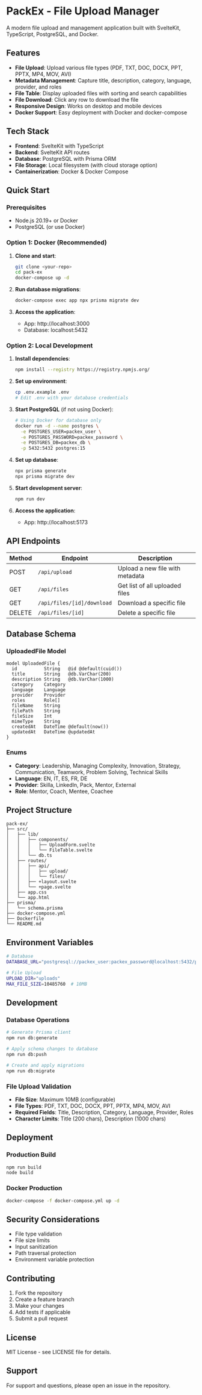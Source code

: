 # PackEx - File Upload Manager

A modern file upload and management application built with SvelteKit, TypeScript, PostgreSQL, and Docker.

## Features

- **File Upload**: Upload various file types (PDF, TXT, DOC, DOCX, PPT, PPTX, MP4, MOV, AVI)
- **Metadata Management**: Capture title, description, category, language, provider, and roles
- **File Table**: Display uploaded files with sorting and search capabilities
- **File Download**: Click any row to download the file
- **Responsive Design**: Works on desktop and mobile devices
- **Docker Support**: Easy deployment with Docker and docker-compose

## Tech Stack

- **Frontend**: SvelteKit with TypeScript
- **Backend**: SvelteKit API routes
- **Database**: PostgreSQL with Prisma ORM
- **File Storage**: Local filesystem (with cloud storage option)
- **Containerization**: Docker & Docker Compose

## Quick Start

### Prerequisites

- Node.js 20.19+ or Docker
- PostgreSQL (or use Docker)

### Option 1: Docker (Recommended)

1. **Clone and start**:
   ```bash
   git clone <your-repo>
   cd pack-ex
   docker-compose up -d
   ```

2. **Run database migrations**:
   ```bash
   docker-compose exec app npx prisma migrate dev
   ```

3. **Access the application**:
   - App: http://localhost:3000
   - Database: localhost:5432

### Option 2: Local Development

1. **Install dependencies**:
   ```bash
   npm install --registry https://registry.npmjs.org/
   ```

2. **Set up environment**:
   ```bash
   cp .env.example .env
   # Edit .env with your database credentials
   ```

3. **Start PostgreSQL** (if not using Docker):
   ```bash
   # Using Docker for database only
   docker run -d --name postgres \
     -e POSTGRES_USER=packex_user \
     -e POSTGRES_PASSWORD=packex_password \
     -e POSTGRES_DB=packex_db \
     -p 5432:5432 postgres:15
   ```

4. **Set up database**:
   ```bash
   npx prisma generate
   npx prisma migrate dev
   ```

5. **Start development server**:
   ```bash
   npm run dev
   ```

6. **Access the application**:
   - App: http://localhost:5173

## API Endpoints

| Method | Endpoint | Description |
|--------|----------|-------------|
| POST | `/api/upload` | Upload a new file with metadata |
| GET | `/api/files` | Get list of all uploaded files |
| GET | `/api/files/[id]/download` | Download a specific file |
| DELETE | `/api/files/[id]` | Delete a specific file |

## Database Schema

### UploadedFile Model

```prisma
model UploadedFile {
  id          String   @id @default(cuid())
  title       String   @db.VarChar(200)
  description String   @db.VarChar(1000)
  category    Category
  language    Language
  provider    Provider
  roles       Role[]
  fileName    String
  filePath    String
  fileSize    Int
  mimeType    String
  createdAt   DateTime @default(now())
  updatedAt   DateTime @updatedAt
}
```

### Enums

- **Category**: Leadership, Managing Complexity, Innovation, Strategy, Communication, Teamwork, Problem Solving, Technical Skills
- **Language**: EN, IT, ES, FR, DE
- **Provider**: Skilla, LinkedIn, Pack, Mentor, External
- **Role**: Mentor, Coach, Mentee, Coachee

## Project Structure

```
pack-ex/
├── src/
│   ├── lib/
│   │   ├── components/
│   │   │   ├── UploadForm.svelte
│   │   │   └── FileTable.svelte
│   │   └── db.ts
│   ├── routes/
│   │   ├── api/
│   │   │   ├── upload/
│   │   │   └── files/
│   │   ├── +layout.svelte
│   │   └── +page.svelte
│   ├── app.css
│   └── app.html
├── prisma/
│   └── schema.prisma
├── docker-compose.yml
├── Dockerfile
└── README.md
```

## Environment Variables

```bash
# Database
DATABASE_URL="postgresql://packex_user:packex_password@localhost:5432/packex_db?schema=public"

# File Upload
UPLOAD_DIR="uploads"
MAX_FILE_SIZE=10485760  # 10MB
```

## Development

### Database Operations

```bash
# Generate Prisma client
npm run db:generate

# Apply schema changes to database
npm run db:push

# Create and apply migrations
npm run db:migrate
```

### File Upload Validation

- **File Size**: Maximum 10MB (configurable)
- **File Types**: PDF, TXT, DOC, DOCX, PPT, PPTX, MP4, MOV, AVI
- **Required Fields**: Title, Description, Category, Language, Provider, Roles
- **Character Limits**: Title (200 chars), Description (1000 chars)

## Deployment

### Production Build

```bash
npm run build
node build
```

### Docker Production

```bash
docker-compose -f docker-compose.yml up -d
```

## Security Considerations

- File type validation
- File size limits
- Input sanitization
- Path traversal protection
- Environment variable protection

## Contributing

1. Fork the repository
2. Create a feature branch
3. Make your changes
4. Add tests if applicable
5. Submit a pull request

## License

MIT License - see LICENSE file for details.

## Support

For support and questions, please open an issue in the repository.
